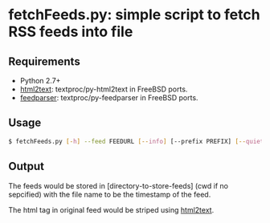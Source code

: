 fetchFeeds.py: simple script to fetch RSS feeds into file
====================================

Requirements
----------------

- Python 2.7+
- [html2text][1]: textproc/py-html2text in FreeBSD ports.
- [feedparser][2]: textproc/py-feedparser in FreeBSD ports.

Usage
--------------

```bash
$ fetchFeeds.py [-h] --feed FEEDURL [--info] [--prefix PREFIX] [--quiet]
```

Output
-------------

The feeds would be stored in \[directory-to-store-feeds\] (cwd if no sepcified)
with the file name to be the timestamp of the feed.

The html tag in original feed would be striped using [html2text][1].

[1]: http://www.aaronsw.com/2002/html2text/
[2]: http://code.google.com/p/feedparser
